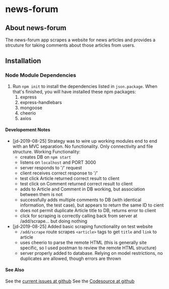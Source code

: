 # news-forum

## About news-forum
The news-forum app scrapes a website for news articles and provides a strcuture for taking comments about those articles from users.

## Installation

### Node Module Dependencies
1. Run `npm init` to install the dependencies listed in `json.package`. When that's finished, you will have installed these npm packages:
   1. express
   1. express-handlebars
   1. mongoose
   1. cheerio
   1. axios


#### Developement Notes
* [jd-2019-08-25] Strategy was to wire up working modules end to end with an MVC separation.  No functionality.  Only connectivity and file structure.
    Working Functionality:
    * creates DB on `npm start`
    * listens on `localhost` and PORT 3000
    * server responds to '/' request
    * client receives correct response to '/'
    * test click Article returned correct result to client
    * test click on Comment returned correct result to client
    * adds to Article and Comment in DB working, but association between them is not
    * successfully adds multiple comments to DB (with identical information, the test case), but appears to return the same ID to cient
    * does not permit duplicate Article title to DB, returns error to client
    * click for scraping is correctly calling back from server at /add/scrape... but doing nothing
* [jd-2019-08-25] Added basic scraping functionality on test website
    * `/add/scrape` route scrapes `<article>` tags to get `title` and `link` to article
    * uses cheerio to parse the remote HTML (this is generally site specific, so I used postman to review the remote HTML structure)
    * server properly added to database.  Relying on model restrictions, no duplicates are allowed, though errors are thrown

#### See Also
See the [current issues at github](https://github.com/jmdahle/news-forum/issues)
See the [Codesource at github](https://github.com/jmdahle/news-forum)
